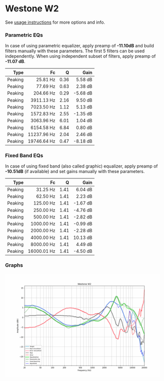 # Westone W2
See [usage instructions](https://github.com/jaakkopasanen/AutoEq#usage) for more options and info.

### Parametric EQs
In case of using parametric equalizer, apply preamp of **-11.10dB** and build filters manually
with these parameters. The first 5 filters can be used independently.
When using independent subset of filters, apply preamp of **-11.07 dB**.

| Type    | Fc          |    Q | Gain     |
|--------:|------------:|-----:|---------:|
| Peaking | 25.81 Hz    | 0.36 | 5.58 dB  |
| Peaking | 77.69 Hz    | 0.63 | 2.38 dB  |
| Peaking | 204.66 Hz   | 0.29 | -5.68 dB |
| Peaking | 3911.13 Hz  | 2.16 | 9.50 dB  |
| Peaking | 7023.50 Hz  | 1.12 | 5.13 dB  |
| Peaking | 1572.83 Hz  | 2.55 | -1.35 dB |
| Peaking | 3063.96 Hz  | 6.01 | 1.04 dB  |
| Peaking | 6154.58 Hz  | 6.84 | 0.80 dB  |
| Peaking | 11237.96 Hz | 2.04 | 2.46 dB  |
| Peaking | 19746.64 Hz | 0.47 | -8.18 dB |

### Fixed Band EQs
In case of using fixed band (also called graphic) equalizer, apply preamp of **-10.51dB**
(if available) and set gains manually with these parameters.

| Type    | Fc          |    Q | Gain     |
|--------:|------------:|-----:|---------:|
| Peaking | 31.25 Hz    | 1.41 | 6.04 dB  |
| Peaking | 62.50 Hz    | 1.41 | 2.23 dB  |
| Peaking | 125.00 Hz   | 1.41 | -1.67 dB |
| Peaking | 250.00 Hz   | 1.41 | -4.76 dB |
| Peaking | 500.00 Hz   | 1.41 | -2.82 dB |
| Peaking | 1000.00 Hz  | 1.41 | -0.99 dB |
| Peaking | 2000.00 Hz  | 1.41 | -2.28 dB |
| Peaking | 4000.00 Hz  | 1.41 | 10.13 dB |
| Peaking | 8000.00 Hz  | 1.41 | 4.49 dB  |
| Peaking | 16000.01 Hz | 1.41 | -4.50 dB |

### Graphs
![](./Westone%20W2.png)